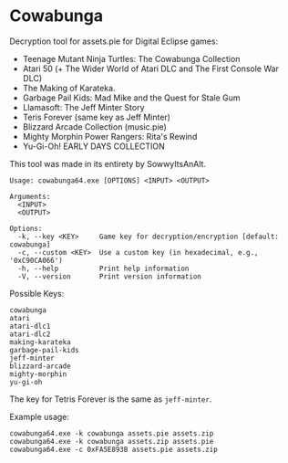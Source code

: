 # Cowabunga
Decryption tool for assets.pie for Digital Eclipse games:

- Teenage Mutant Ninja Turtles: The Cowabunga Collection
- Atari 50 (+ The Wider World of Atari DLC and The First Console War DLC)
- The Making of Karateka.
- Garbage Pail Kids: Mad Mike and the Quest for Stale Gum
- Llamasoft: The Jeff Minter Story
- Teris Forever (same key as Jeff Minter)
- Blizzard Arcade Collection (music.pie)
- Mighty Morphin Power Rangers: Rita's Rewind
- Yu-Gi-Oh! EARLY DAYS COLLECTION

This tool was made in its entirety by SowwyItsAnAlt.

```
Usage: cowabunga64.exe [OPTIONS] <INPUT> <OUTPUT>

Arguments:
  <INPUT>
  <OUTPUT>

Options:
  -k, --key <KEY>     Game key for decryption/encryption [default: cowabunga]
  -c, --custom <KEY>  Use a custom key (in hexadecimal, e.g., '0xC90CA066')
  -h, --help          Print help information
  -V, --version       Print version information
```
Possible Keys:
```
cowabunga
atari
atari-dlc1
atari-dlc2
making-karateka
garbage-pail-kids
jeff-minter
blizzard-arcade
mighty-morphin
yu-gi-oh
```
The key for Tetris Forever is the same as `jeff-minter`.

Example usage:
```
cowabunga64.exe -k cowabunga assets.pie assets.zip
cowabunga64.exe -k cowabunga assets.zip assets.pie
cowabunga64.exe -c 0xFA5E893B assets.pie assets.zip
```
